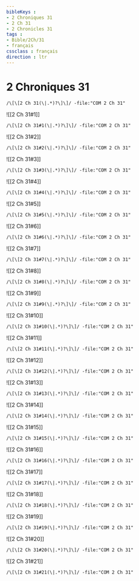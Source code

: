 ```yaml
---
bibleKeys : 
- 2 Chroniques 31
- 2 Ch 31
- 2 Chronicles 31
tags : 
- Bible/2Ch/31
- français
cssclass : français
direction : ltr
---
```


# 2 Chroniques 31

```query
/\[\[2 Ch 31(\|.*)?\]\]/ -file:"COM 2 Ch 31"
```



![[2 Ch 31#1]]

```query
/\[\[2 Ch 31#1(\|.*)?\]\]/ -file:"COM 2 Ch 31"
```

![[2 Ch 31#2]]

```query
/\[\[2 Ch 31#2(\|.*)?\]\]/ -file:"COM 2 Ch 31"
```

![[2 Ch 31#3]]

```query
/\[\[2 Ch 31#3(\|.*)?\]\]/ -file:"COM 2 Ch 31"
```

![[2 Ch 31#4]]

```query
/\[\[2 Ch 31#4(\|.*)?\]\]/ -file:"COM 2 Ch 31"
```

![[2 Ch 31#5]]

```query
/\[\[2 Ch 31#5(\|.*)?\]\]/ -file:"COM 2 Ch 31"
```

![[2 Ch 31#6]]

```query
/\[\[2 Ch 31#6(\|.*)?\]\]/ -file:"COM 2 Ch 31"
```

![[2 Ch 31#7]]

```query
/\[\[2 Ch 31#7(\|.*)?\]\]/ -file:"COM 2 Ch 31"
```

![[2 Ch 31#8]]

```query
/\[\[2 Ch 31#8(\|.*)?\]\]/ -file:"COM 2 Ch 31"
```

![[2 Ch 31#9]]

```query
/\[\[2 Ch 31#9(\|.*)?\]\]/ -file:"COM 2 Ch 31"
```

![[2 Ch 31#10]]

```query
/\[\[2 Ch 31#10(\|.*)?\]\]/ -file:"COM 2 Ch 31"
```

![[2 Ch 31#11]]

```query
/\[\[2 Ch 31#11(\|.*)?\]\]/ -file:"COM 2 Ch 31"
```

![[2 Ch 31#12]]

```query
/\[\[2 Ch 31#12(\|.*)?\]\]/ -file:"COM 2 Ch 31"
```

![[2 Ch 31#13]]

```query
/\[\[2 Ch 31#13(\|.*)?\]\]/ -file:"COM 2 Ch 31"
```

![[2 Ch 31#14]]

```query
/\[\[2 Ch 31#14(\|.*)?\]\]/ -file:"COM 2 Ch 31"
```

![[2 Ch 31#15]]

```query
/\[\[2 Ch 31#15(\|.*)?\]\]/ -file:"COM 2 Ch 31"
```

![[2 Ch 31#16]]

```query
/\[\[2 Ch 31#16(\|.*)?\]\]/ -file:"COM 2 Ch 31"
```

![[2 Ch 31#17]]

```query
/\[\[2 Ch 31#17(\|.*)?\]\]/ -file:"COM 2 Ch 31"
```

![[2 Ch 31#18]]

```query
/\[\[2 Ch 31#18(\|.*)?\]\]/ -file:"COM 2 Ch 31"
```

![[2 Ch 31#19]]

```query
/\[\[2 Ch 31#19(\|.*)?\]\]/ -file:"COM 2 Ch 31"
```

![[2 Ch 31#20]]

```query
/\[\[2 Ch 31#20(\|.*)?\]\]/ -file:"COM 2 Ch 31"
```

![[2 Ch 31#21]]

```query
/\[\[2 Ch 31#21(\|.*)?\]\]/ -file:"COM 2 Ch 31"
```

